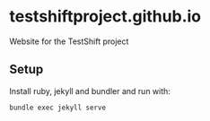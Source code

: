 # testshiftproject.github.io
Website for the TestShift project

## Setup
Install ruby, jekyll and bundler and run with:
```
bundle exec jekyll serve
```
